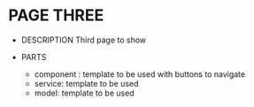 PAGE THREE
========

* DESCRIPTION
    Third page to show

* PARTS
    - component : template to be used with buttons to navigate
    - service:  template to be used
    - model: template to be used